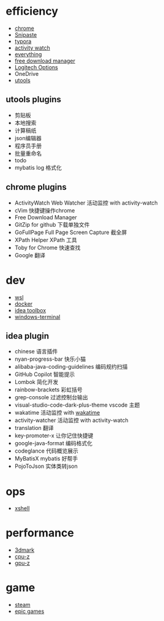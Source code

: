 # efficiency

- [chrome](https://www.google.com/chrome/)
- [Snipaste](https://www.snipaste.com/)
- [typora](https://typora.io/)
- [activity watch](https://activitywatch.net/)
- [everything](https://www.voidtools.com/support/everything/)
- [free download manager](https://www.freedownloadmanager.org/zh/)
- [Logitech Options](https://www.logitech.com.cn/zh-cn/software/options.html)
- OneDrive
- [utools](https://u.tools/)

## utools plugins

- 剪贴板
- 本地搜索
- 计算稿纸
- json编辑器
- 程序员手册
- 批量重命名
- todo
- mybatis log 格式化

## chrome plugins

- ActivityWatch Web Watcher 活动监控 with activity-watch
- cVim 快捷键操作chrome
- Free Download Manager
- GitZip for github 下载单独文件
- GoFullPage Full Page Screen Capture 截全屏
- XPath Helper XPath 工具
- Toby for Chrome 快速查找
- Google 翻译

# dev

- [wsl](https://docs.microsoft.com/en-us/windows/wsl/install)
- [docker](https://docs.docker.com/get-started/)
- [idea toolbox](https://www.jetbrains.com/toolbox-app/)
- [windows-terminal](https://apps.microsoft.com/store/detail/windows-terminal/9N0DX20HK701?hl=zh-cn&gl=CN)

## idea plugin

- chinese 语言插件
- nyan-progress-bar 快乐小猫
- alibaba-java-coding-guidelines 编码规约扫描
- GitHub Copilot 智能提示
- Lombok 简化开发
- rainbow-brackets 彩虹括号
- grep-console 过滤控制台输出
- visual-studio-code-dark-plus-theme vscode 主题
- wakatime 活动监控 with [wakatime](https://wakatime.com/)
- activity-watcher 活动监控 with activity-watch
- translation 翻译
- key-promoter-x 让你记住快捷键
- google-java-format 编码格式化
- codeglance 代码概览展示
- MyBatisX mybatis 好帮手
- PojoToJson 实体类转json

# ops

- [xshell](https://www.netsarang.com/en/free-for-home-school/)

# performance

- [3dmark](https://www.3dmark.com/zh-hans/)
- [cpu-z](https://www.cpuid.com/softwares/cpu-z.html)
- [gpu-z](https://www.techpowerup.com/gpuz/)

# game

- [steam](https://store.steampowered.com/)
- [epic games](https://store.epicgames.com/zh-CN/)